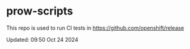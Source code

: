 # prow-scripts

This repo is used to run CI tests in https://github.com/openshift/release

Updated: 09:50 Oct 24 2024
